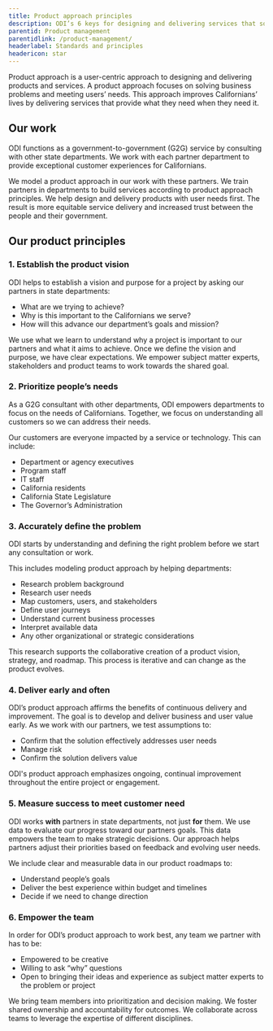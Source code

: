 ```yaml
---
title: Product approach principles
description: ODI’s 6 keys for designing and delivering services that solve business problems and meet user needs
parentid: Product management
parentidlink: /product-management/
headerlabel: Standards and principles
headericon: star
---
```

<p class="text-lead">Product approach is a user-centric approach to designing and delivering products and services. A product approach focuses on solving business problems and meeting users’ needs. This approach improves Californians’ lives by delivering services that provide what they need when they need it.</p>

## Our work

ODI functions as a government-to-government (G2G) service by consulting with other state departments. We work with each partner department to provide exceptional customer experiences for Californians.

We model a product approach in our work with these partners. We train partners in departments to build services according to product approach principles. We help design and delivery products with user needs first. The result is more equitable service delivery and increased trust between the people and their government.

## Our product principles

### 1. Establish the product vision

ODI helps to establish a vision and purpose for a project by asking our partners in state departments:

* What are we trying to achieve?
* Why is this important to the Californians we serve?
* How will this advance our department’s goals and mission?

We use what we learn to understand why a project is important to our partners and what it aims to achieve. Once we define the vision and purpose, we have clear expectations. We empower subject matter experts, stakeholders and product teams to work towards the shared goal.

### 2. Prioritize people’s needs

As a G2G consultant with other departments, ODI empowers departments to focus on the needs of Californians. Together, we focus on understanding all customers so we can address their needs.

Our customers are everyone impacted by a service or technology. This can include:

* Department or agency executives
* Program staff
* IT staff
* California residents
* California State Legislature
* The Governor’s Administration

### 3. Accurately define the problem

ODI starts by understanding and defining the right problem before we start any consultation or work.

This includes modeling product approach by helping departments:

* Research problem background
* Research user needs
* Map customers, users, and stakeholders
* Define user journeys
* Understand current business processes
* Interpret available data
* Any other organizational or strategic considerations

This research supports the collaborative creation of a product vision, strategy, and roadmap. This process is iterative and can change as the product evolves.

### 4. Deliver early and often

ODI’s product approach affirms the benefits of continuous delivery and improvement. The goal is to develop and deliver business and user value early. As we work with our partners, we test assumptions to:

* Confirm that the solution effectively addresses user needs
* Manage risk
* Confirm the solution delivers value

ODI's product approach emphasizes ongoing, continual improvement throughout the entire project or engagement.

### 5. Measure success to meet customer need

ODI works **with** partners in state departments, not just **for** them. We use data to evaluate our progress toward our partners goals. This data empowers the team to make strategic decisions. Our approach helps partners adjust their priorities based on feedback and evolving user needs.

We include clear and measurable data in our product roadmaps to:

* Understand people’s goals
* Deliver the best experience within budget and timelines
* Decide if we need to change direction

### 6. Empower the team

In order for ODI’s product approach to work best, any team we partner with has to be:

* Empowered to be creative
* Willing to ask “why” questions
* Open to bringing their ideas and experience as subject matter experts to the problem or project

We bring team members into prioritization and decision making. We foster shared ownership and accountability for outcomes. We collaborate across teams to leverage the expertise of different disciplines.
